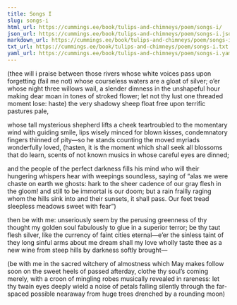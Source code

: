 ```yaml
---
title: Songs I
slug: songs-i
html_url: https://cummings.ee/book/tulips-and-chimneys/poem/songs-i/
json_url: https://cummings.ee/book/tulips-and-chimneys/poem/songs-i.json
markdown_url: https://cummings.ee/book/tulips-and-chimneys/poem/songs-i.md
txt_url: https://cummings.ee/book/tulips-and-chimneys/poem/songs-i.txt
yaml_url: https://cummings.ee/book/tulips-and-chimneys/poem/songs-i.yaml
---
```


(thee will i praise between those rivers whose
white voices pass upon forgetting (fail
me not) whose courseless waters are a gloat
of silver; o’er whose night three willows wail,
a slender dimness in the unshapeful hour
making dear moan in tones of stroked flower;
let not thy lust one threaded moment lose:
haste) the very shadowy sheep float
free upon terrific pastures pale,

whose tall mysterious shepherd lifts a cheek
teartroubled to the momentary wind
with guiding smile, lips wisely minced for blown
kisses, condemnatory fingers thinned
of pity—so he stands counting the moved
myriads wonderfully loved,
(hasten, it is the moment which shall seek
all blossoms that do learn, scents of not known
musics in whose careful eyes are dinned;

and the people of the perfect darkness fills
his mind who will their hungering whispers hear
with weepings soundless, saying of “alas
we were chaste on earth we ghosts: hark to the sheer
cadence of our gray flesh in the gloom!
and still to be immortal is our doom;
but a rain frailly raging whom the hills
sink into and their sunsets, it shall pass.
Our feet tread sleepless meadows sweet with fear”)

then be with me: unseriously seem
by the perusing greenness of thy thought
my golden soul fabulously to glue
in a superior terror; be thy taut
flesh silver, like the currency of faint
cities eternal—e’er the sinless taint
of they long sinful arms about me dream
shall my love wholly taste thee as a new
wine from steep hills by darkness softly brought—

(be with me in the sacred witchery
of almostness which May makes follow soon
on the sweet heels of passed afterday,
clothe thy soul’s coming merely, with a croon
of mingling robes musically revealed
in rareness: let thy twain eyes deeply wield
a noise of petals falling silently
through the far-spaced possible nearaway
from huge trees drenched by a rounding moon)
